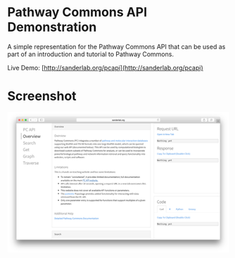 # Pathway Commons API Demonstration 

A simple representation for the Pathway Commons API that can be used as part of an introduction and tutorial to Pathway Commons. 

Live Demo: [http://sanderlab.org/pcapi](http://sanderlab.org/pcapi)

# Screenshot

![PC API Screenshot](pcapi_screenshot.png "PC API Screenshot")